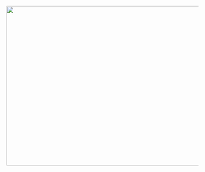 <p align="center">
  <img width="1000" height="420" src="https://user-images.githubusercontent.com/78893017/114065590-d86d6200-9868-11eb-9e8c-5a18cf43211f.gif">
</p>
